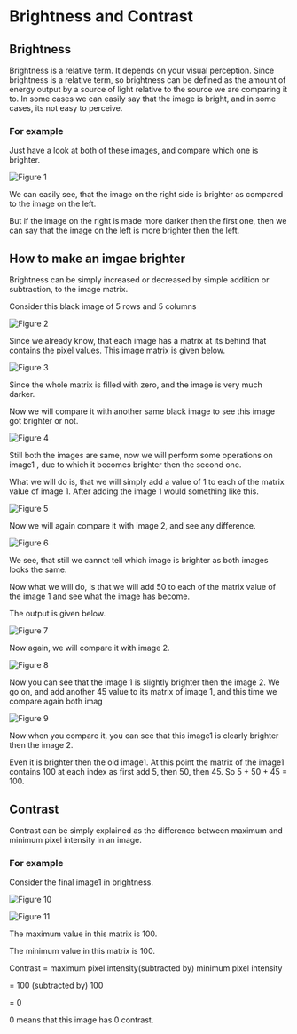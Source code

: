 # Brightness and Contrast

## Brightness
Brightness is a relative term. It depends on your visual perception. Since brightness is a relative term, so brightness can be defined as the amount of energy output by a source of light relative to the source we are comparing it to. In some cases we can easily say that the image is bright, and in some cases, its not easy to perceive.

### For example
Just have a look at both of these images, and compare which one is brighter.

![Figure 1](https://github.com/lacie-life/Image-Processing/blob/master/Theory/DIP/24-Brightness-and-Contrast/bright1.jpg?raw=true)

We can easily see, that the image on the right side is brighter as compared to the image on the left.

But if the image on the right is made more darker then the first one, then we can say that the image on the left is more brighter then the left.

## How to make an imgae brighter

Brightness can be simply increased or decreased by simple addition or subtraction, to the image matrix.

Consider this black image of 5 rows and 5 columns

![Figure 2](https://github.com/lacie-life/Image-Processing/blob/master/Theory/DIP/24-Brightness-and-Contrast/bright2.jpg?raw=true)

Since we already know, that each image has a matrix at its behind that contains the pixel values. This image matrix is given below.

![Figure 3](https://github.com/lacie-life/Image-Processing/blob/master/Theory/DIP/24-Brightness-and-Contrast/1.PNG?raw=true)

Since the whole matrix is filled with zero, and the image is very much darker.

Now we will compare it with another same black image to see this image got brighter or not.

![Figure 4](https://github.com/lacie-life/Image-Processing/blob/master/Theory/DIP/24-Brightness-and-Contrast/bright3.jpg?raw=true)

Still both the images are same, now we will perform some operations on image1 , due to which it becomes brighter then the second one.

What we will do is, that we will simply add a value of 1 to each of the matrix value of image 1. After adding the image 1 would something like this.

![Figure 5](https://github.com/lacie-life/Image-Processing/blob/master/Theory/DIP/24-Brightness-and-Contrast/bright2.jpg?raw=true)

Now we will again compare it with image 2, and see any difference.

![Figure 6](https://github.com/lacie-life/Image-Processing/blob/master/Theory/DIP/24-Brightness-and-Contrast/bright2.jpg?raw=true)

We see, that still we cannot tell which image is brighter as both images looks the same.

Now what we will do, is that we will add 50 to each of the matrix value of the image 1 and see what the image has become.

The output is given below.

![Figure 7](https://github.com/lacie-life/Image-Processing/blob/master/Theory/DIP/24-Brightness-and-Contrast/bright4.jpg?raw=true)

Now again, we will compare it with image 2.

![Figure 8](https://github.com/lacie-life/Image-Processing/blob/master/Theory/DIP/24-Brightness-and-Contrast/bright5.jpg?raw=true)

Now you can see that the image 1 is slightly brighter then the image 2. We go on, and add another 45 value to its matrix of image 1, and this time we compare again both imag

![Figure 9](https://github.com/lacie-life/Image-Processing/blob/master/Theory/DIP/24-Brightness-and-Contrast/bright6.jpg?raw=true)

Now when you compare it, you can see that this image1 is clearly brighter then the image 2.

Even it is brighter then the old image1. At this point the matrix of the image1 contains 100 at each index as first add 5, then 50, then 45. So 5 + 50 + 45 = 100.

## Contrast

Contrast can be simply explained as the difference between maximum and minimum pixel intensity in an image.

### For example

Consider the final image1 in brightness.

![Figure 10](https://github.com/lacie-life/Image-Processing/blob/master/Theory/DIP/24-Brightness-and-Contrast/bright7.jpg?raw=true)

![Figure 11](https://github.com/lacie-life/Image-Processing/blob/master/Theory/DIP/24-Brightness-and-Contrast/2.PNG?raw=true)

The maximum value in this matrix is 100.

The minimum value in this matrix is 100.

Contrast = maximum pixel intensity(subtracted by) minimum pixel intensity

= 100 (subtracted by) 100

= 0

0 means that this image has 0 contrast.